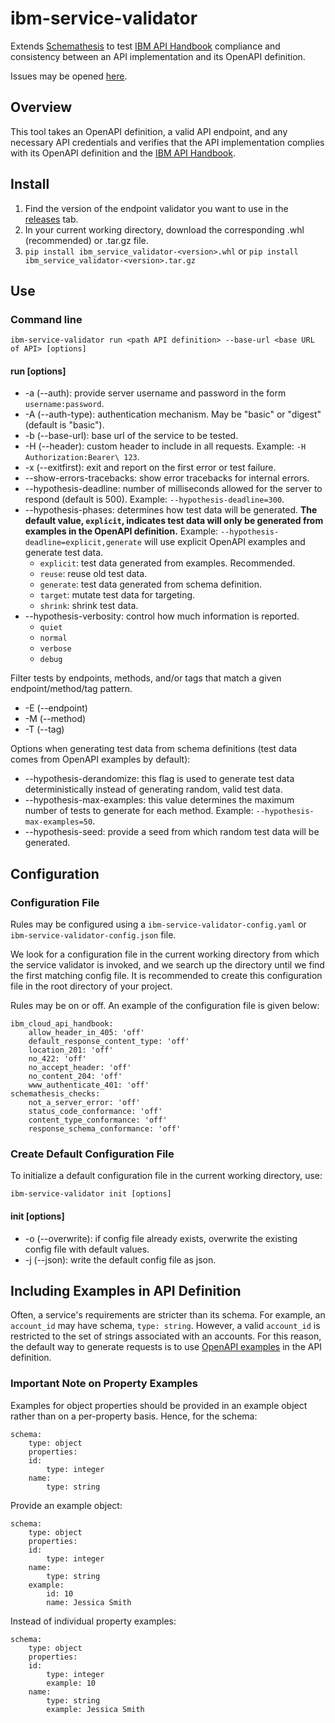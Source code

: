 # ibm-service-validator

Extends [Schemathesis](https://github.com/kiwicom/schemathesis) to test [IBM API Handbook](https://cloud.ibm.com/docs/api-handbook?topic=api-handbook-intro) compliance and consistency between an API implementation and its OpenAPI definition.

Issues may be opened [here](https://github.ibm.com/arf/planning-sdk-squad/issues).

## Overview

This tool takes an OpenAPI definition, a valid API endpoint, and any necessary API credentials and verifies that the API implementation complies with its OpenAPI definition and the [IBM API Handbook](https://cloud.ibm.com/docs/api-handbook?topic=api-handbook-intro).

## Install

1. Find the version of the endpoint validator you want to use in the [releases](https://github.ibm.com/CloudEngineering/ibm-service-validator/releases) tab.
2. In your current working directory, download the corresponding .whl (recommended) or .tar.gz file.
3. `pip install ibm_service_validator-<version>.whl` or `pip install ibm_service_validator-<version>.tar.gz`

## Use

### Command line

    ibm-service-validator run <path API definition> --base-url <base URL of API> [options]

#### run [options]

- -a (--auth): provide server username and password in the form `username:password`.
- -A (--auth-type): authentication mechanism. May be "basic" or "digest" (default is "basic").
- -b (--base-url): base url of the service to be tested.
- -H (--header): custom header to include in all requests. Example: `-H Authorization:Bearer\ 123`.
- -x (--exitfirst): exit and report on the first error or test failure.
- --show-errors-tracebacks: show error tracebacks for internal errors.
- --hypothesis-deadline: number of milliseconds allowed for the server to respond (default is 500). Example: `--hypothesis-deadline=300`.
- --hypothesis-phases: determines how test data will be generated. **The default value, `explicit`, indicates test data will only be generated from examples in the OpenAPI definition.** Example: `--hypothesis-deadline=explicit,generate` will use explicit OpenAPI examples and generate test data.
  - `explicit`: test data generated from examples. Recommended.
  - `reuse`: reuse old test data.
  - `generate`: test data generated from schema definition.
  - `target`: mutate test data for targeting.
  - `shrink`: shrink test data.
- --hypothesis-verbosity: control how much information is reported.
  - `quiet`
  - `normal`
  - `verbose`
  - `debug`

Filter tests by endpoints, methods, and/or tags that match a given endpoint/method/tag pattern.

- -E (--endpoint)
- -M (--method)
- -T (--tag)

Options when generating test data from schema definitions (test data comes from OpenAPI examples by default):

- --hypothesis-derandomize: this flag is used to generate test data deterministically instead of generating random, valid test data.
- --hypothesis-max-examples: this value determines the maximum number of tests to generate for each method. Example: `--hypothesis-max-examples=50`.
- --hypothesis-seed: provide a seed from which random test data will be generated.

## Configuration

### Configuration File

Rules may be configured using a `ibm-service-validator-config.yaml` or `ibm-service-validator-config.json` file.

We look for a configuration file in the current working directory from which the service validator is invoked, and we search up the directory until we find the first matching config file. It is recommended to create this configuration file in the root directory of your project.

Rules may be on or off. An example of the configuration file is given below:

    ibm_cloud_api_handbook:
        allow_header_in_405: 'off'
        default_response_content_type: 'off'
        location_201: 'off'
        no_422: 'off'
        no_accept_header: 'off'
        no_content_204: 'off'
        www_authenticate_401: 'off'
    schemathesis_checks:
        not_a_server_error: 'off'
        status_code_conformance: 'off'
        content_type_conformance: 'off'
        response_schema_conformance: 'off'

### Create Default Configuration File

To initialize a default configuration file in the current working directory, use:

    ibm-service-validator init [options]

#### init [options]

- -o (--overwrite): if config file already exists, overwrite the existing config file with default values.
- -j (--json): write the default config file as json.

## Including Examples in API Definition

Often, a service's requirements are stricter than its schema. For example, an `account_id` may have schema, `type: string`. However, a valid `account_id` is restricted to the set of strings associated with an accounts. For this reason, the default way to generate requests is to use [OpenAPI examples](https://swagger.io/docs/specification/adding-examples/) in the API definition.

### Important Note on Property Examples

Examples for object properties should be provided in an example object rather than on a per-property basis. Hence, for the schema:

    schema:
        type: object
        properties:
        id:
            type: integer
        name:
            type: string

Provide an example object:

    schema:
        type: object
        properties:
        id:
            type: integer
        name:
            type: string
        example:
            id: 10
            name: Jessica Smith

Instead of individual property examples:

    schema:
        type: object
        properties:
        id:
            type: integer
            example: 10
        name:
            type: string
            example: Jessica Smith
